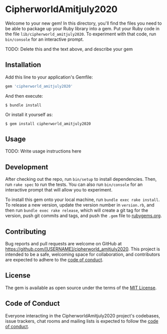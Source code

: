 # CipherworldAmitjuly2020

Welcome to your new gem! In this directory, you'll find the files you need to be able to package up your Ruby library into a gem. Put your Ruby code in the file `lib/cipherworld_amitjuly2020`. To experiment with that code, run `bin/console` for an interactive prompt.

TODO: Delete this and the text above, and describe your gem

## Installation

Add this line to your application's Gemfile:

```ruby
gem 'cipherworld_amitjuly2020'
```

And then execute:

    $ bundle install

Or install it yourself as:

    $ gem install cipherworld_amitjuly2020

## Usage

TODO: Write usage instructions here

## Development

After checking out the repo, run `bin/setup` to install dependencies. Then, run `rake spec` to run the tests. You can also run `bin/console` for an interactive prompt that will allow you to experiment.

To install this gem onto your local machine, run `bundle exec rake install`. To release a new version, update the version number in `version.rb`, and then run `bundle exec rake release`, which will create a git tag for the version, push git commits and tags, and push the `.gem` file to [rubygems.org](https://rubygems.org).

## Contributing

Bug reports and pull requests are welcome on GitHub at https://github.com/[USERNAME]/cipherworld_amitjuly2020. This project is intended to be a safe, welcoming space for collaboration, and contributors are expected to adhere to the [code of conduct](https://github.com/[USERNAME]/cipherworld_amitjuly2020/blob/master/CODE_OF_CONDUCT.md).


## License

The gem is available as open source under the terms of the [MIT License](https://opensource.org/licenses/MIT).

## Code of Conduct

Everyone interacting in the CipherworldAmitjuly2020 project's codebases, issue trackers, chat rooms and mailing lists is expected to follow the [code of conduct](https://github.com/[USERNAME]/cipherworld_amitjuly2020/blob/master/CODE_OF_CONDUCT.md).
